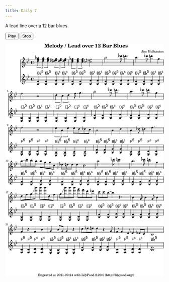 ```yaml
---
title: Daily 7
---
```


A lead line over a 12 bar blues.

<button onclick="MIDIjs.play('./daily-7.mid')">Play</button>
<button onclick="MIDIjs.stop()">Stop</button>

![](./daily-7.png "Music Piece")

<script type="text/javascript" src="https://www.midijs.net/lib/midi.js"></script>
